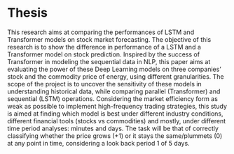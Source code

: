 # Thesis
This research aims at comparing the performances of LSTM and Transformer models on stock market forecasting.
The objective of this research is to show the difference in performance of a LSTM and a Transformer model on stock prediction. Inspired by the success of Transformer in modeling the sequential data in NLP, this paper aims at evaluating the power of these Deep Learning models on three companies’ stock and the commodity price of energy, using different granularities. The scope of the project is to uncover the sensitivity of these models in understanding historical data, while comparing parallel (Transformer) and sequential (LSTM) operations. Considering the market efficiency form as weak as possible to implement high-frequency trading strategies, this study is aimed at finding which model is best under different industry conditions, different financial tools (stocks vs commodities) and mostly, under different time period analyses: minutes and days. The task will be that of correctly classifying whether the price grows (+1) or it stays the same/plummets (0) at any point in time, considering a look back period 1 of 5 days.
